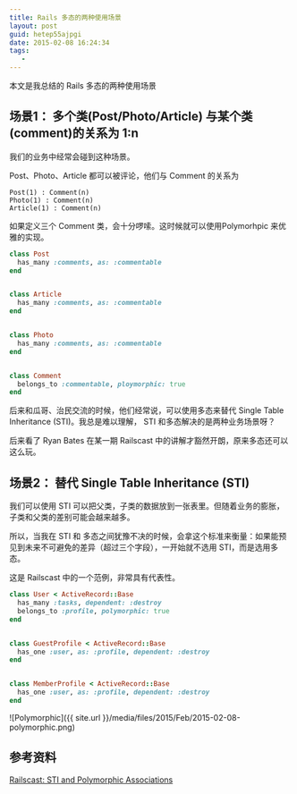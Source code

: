 ```yaml
---
title: Rails 多态的两种使用场景
layout: post
guid: hetep55ajpgi
date: 2015-02-08 16:24:34
tags:
   -
---
```


本文是我总结的 Rails 多态的两种使用场景

## 场景1： 多个类(Post/Photo/Article) 与某个类 (comment)的关系为 1:n

我们的业务中经常会碰到这种场景。

Post、Photo、Article 都可以被评论，他们与 Comment 的关系为

    Post(1) : Comment(n)  
    Photo(1) : Comment(n)  
    Article(1) : Comment(n)  


如果定义三个 Comment 类，会十分啰嗦。这时候就可以使用Polymorhpic 来优雅的实现。


```ruby
class Post
  has_many :comments, as: :commentable
end


class Article
  has_many :comments, as: :commentable
end


class Photo
  has_many :comments, as: :commentable
end


class Comment
  belongs_to :commentable, ploymorphic: true
end
```

后来和瓜哥、治民交流的时候，他们经常说，可以使用多态来替代 Single Table Inheritance (STI)。我总是难以理解， STI 和多态解决的是两种业务场景呀？

后来看了 Ryan Bates 在某一期 Railscast 中的讲解才豁然开朗，原来多态还可以这么玩。


## 场景2： 替代 Single Table Inheritance (STI)

我们可以使用 STI 可以把父类，子类的数据放到一张表里。但随着业务的膨胀，子类和父类的差别可能会越来越多。

所以，当我在 STI 和 多态之间犹豫不决的时候，会拿这个标准来衡量：如果能预见到未来不可避免的差异（超过三个字段），一开始就不选用 STI，而是选用多态。


这是 Railscast 中的一个范例，非常具有代表性。


```ruby
class User < ActiveRecord::Base
  has_many :tasks, dependent: :destroy
  belongs_to :profile, polymorphic: true
end


class GuestProfile < ActiveRecord::Base
  has_one :user, as: :profile, dependent: :destroy
end


class MemberProfile < ActiveRecord::Base
  has_one :user, as: :profile, dependent: :destroy
end
```

![Polymorphic]({{ site.url }}/media/files/2015/Feb/2015-02-08-polymorphic.png)

## 参考资料

[Railscast: STI and Polymorphic Associations](http://railscasts.com/episodes/394-sti-and-polymorphic-associations)




